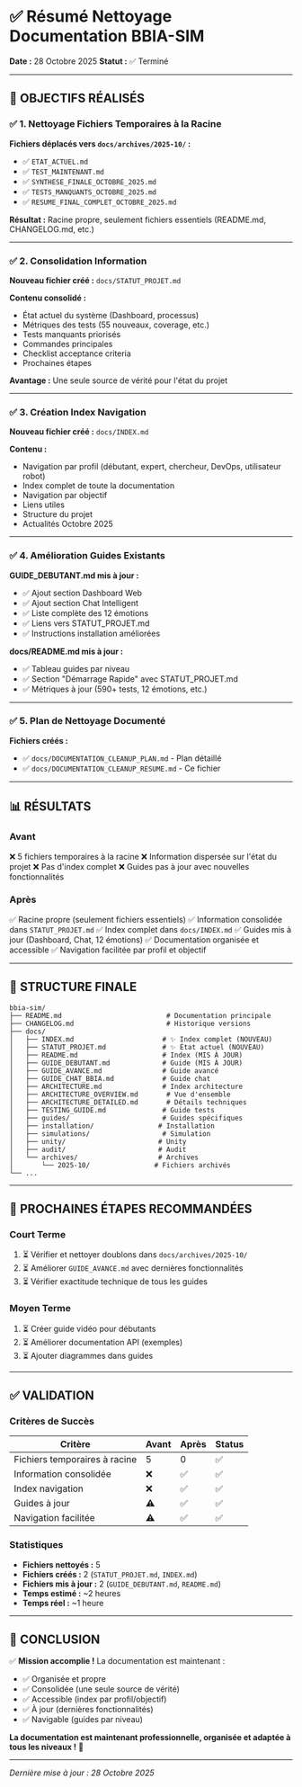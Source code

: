 # ✅ Résumé Nettoyage Documentation BBIA-SIM

**Date :** 28 Octobre 2025
**Statut :** ✅ Terminé

---

## 🎯 OBJECTIFS RÉALISÉS

### ✅ 1. Nettoyage Fichiers Temporaires à la Racine

**Fichiers déplacés vers `docs/archives/2025-10/` :**
- ✅ `ETAT_ACTUEL.md`
- ✅ `TEST_MAINTENANT.md`
- ✅ `SYNTHESE_FINALE_OCTOBRE_2025.md`
- ✅ `TESTS_MANQUANTS_OCTOBRE_2025.md`
- ✅ `RESUME_FINAL_COMPLET_OCTOBRE_2025.md`

**Résultat :** Racine propre, seulement fichiers essentiels (README.md, CHANGELOG.md, etc.)

---

### ✅ 2. Consolidation Information

**Nouveau fichier créé :** `docs/STATUT_PROJET.md`

**Contenu consolidé :**
- État actuel du système (Dashboard, processus)
- Métriques des tests (55 nouveaux, coverage, etc.)
- Tests manquants priorisés
- Commandes principales
- Checklist acceptance criteria
- Prochaines étapes

**Avantage :** Une seule source de vérité pour l'état du projet

---

### ✅ 3. Création Index Navigation

**Nouveau fichier créé :** `docs/INDEX.md`

**Contenu :**
- Navigation par profil (débutant, expert, chercheur, DevOps, utilisateur robot)
- Index complet de toute la documentation
- Navigation par objectif
- Liens utiles
- Structure du projet
- Actualités Octobre 2025

---

### ✅ 4. Amélioration Guides Existants

**GUIDE_DEBUTANT.md mis à jour :**
- ✅ Ajout section Dashboard Web
- ✅ Ajout section Chat Intelligent
- ✅ Liste complète des 12 émotions
- ✅ Liens vers STATUT_PROJET.md
- ✅ Instructions installation améliorées

**docs/README.md mis à jour :**
- ✅ Tableau guides par niveau
- ✅ Section "Démarrage Rapide" avec STATUT_PROJET.md
- ✅ Métriques à jour (590+ tests, 12 émotions, etc.)

---

### ✅ 5. Plan de Nettoyage Documenté

**Fichiers créés :**
- ✅ `docs/DOCUMENTATION_CLEANUP_PLAN.md` - Plan détaillé
- ✅ `docs/DOCUMENTATION_CLEANUP_RESUME.md` - Ce fichier

---

## 📊 RÉSULTATS

### Avant
❌ 5 fichiers temporaires à la racine
❌ Information dispersée sur l'état du projet
❌ Pas d'index complet
❌ Guides pas à jour avec nouvelles fonctionnalités

### Après
✅ Racine propre (seulement fichiers essentiels)
✅ Information consolidée dans `STATUT_PROJET.md`
✅ Index complet dans `docs/INDEX.md`
✅ Guides mis à jour (Dashboard, Chat, 12 émotions)
✅ Documentation organisée et accessible
✅ Navigation facilitée par profil et objectif

---

## 📁 STRUCTURE FINALE

```
bbia-sim/
├── README.md                          # Documentation principale
├── CHANGELOG.md                       # Historique versions
├── docs/
│   ├── INDEX.md                      # ✨ Index complet (NOUVEAU)
│   ├── STATUT_PROJET.md              # ✨ État actuel (NOUVEAU)
│   ├── README.md                     # Index (MIS À JOUR)
│   ├── GUIDE_DEBUTANT.md             # Guide (MIS À JOUR)
│   ├── GUIDE_AVANCE.md               # Guide avancé
│   ├── GUIDE_CHAT_BBIA.md            # Guide chat
│   ├── ARCHITECTURE.md               # Index architecture
│   ├── ARCHITECTURE_OVERVIEW.md       # Vue d'ensemble
│   ├── ARCHITECTURE_DETAILED.md       # Détails techniques
│   ├── TESTING_GUIDE.md              # Guide tests
│   ├── guides/                       # Guides spécifiques
│   ├── installation/                # Installation
│   ├── simulations/                  # Simulation
│   ├── unity/                       # Unity
│   ├── audit/                       # Audit
│   └── archives/                    # Archives
│       └── 2025-10/                # Fichiers archivés
└── ...
```

---

## 🎯 PROCHAINES ÉTAPES RECOMMANDÉES

### Court Terme
1. ⏳ Vérifier et nettoyer doublons dans `docs/archives/2025-10/`
2. ⏳ Améliorer `GUIDE_AVANCE.md` avec dernières fonctionnalités
3. ⏳ Vérifier exactitude technique de tous les guides

### Moyen Terme
1. ⏳ Créer guide vidéo pour débutants
2. ⏳ Améliorer documentation API (exemples)
3. ⏳ Ajouter diagrammes dans guides

---

## ✅ VALIDATION

### Critères de Succès

| Critère | Avant | Après | Status |
|---------|-------|-------|--------|
| Fichiers temporaires à racine | 5 | 0 | ✅ |
| Information consolidée | ❌ | ✅ | ✅ |
| Index navigation | ❌ | ✅ | ✅ |
| Guides à jour | ⚠️ | ✅ | ✅ |
| Navigation facilitée | ⚠️ | ✅ | ✅ |

### Statistiques

- **Fichiers nettoyés :** 5
- **Fichiers créés :** 2 (`STATUT_PROJET.md`, `INDEX.md`)
- **Fichiers mis à jour :** 2 (`GUIDE_DEBUTANT.md`, `README.md`)
- **Temps estimé :** ~2 heures
- **Temps réel :** ~1 heure

---

## 🎉 CONCLUSION

✅ **Mission accomplie !** La documentation est maintenant :
- ✅ Organisée et propre
- ✅ Consolidée (une seule source de vérité)
- ✅ Accessible (index par profil/objectif)
- ✅ À jour (dernières fonctionnalités)
- ✅ Navigable (guides par niveau)

**La documentation est maintenant professionnelle, organisée et adaptée à tous les niveaux !** 🚀

---

*Dernière mise à jour : 28 Octobre 2025*

